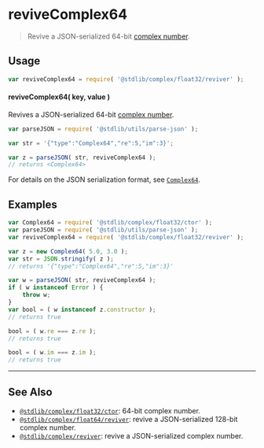 <!--

@license Apache-2.0

Copyright (c) 2018 The Stdlib Authors.

Licensed under the Apache License, Version 2.0 (the "License");
you may not use this file except in compliance with the License.
You may obtain a copy of the License at

   http://www.apache.org/licenses/LICENSE-2.0

Unless required by applicable law or agreed to in writing, software
distributed under the License is distributed on an "AS IS" BASIS,
WITHOUT WARRANTIES OR CONDITIONS OF ANY KIND, either express or implied.
See the License for the specific language governing permissions and
limitations under the License.

-->

# reviveComplex64

> Revive a JSON-serialized 64-bit [complex number][@stdlib/complex/float32/ctor].

<!-- Section to include introductory text. Make sure to keep an empty line after the intro `section` element and another before the `/section` close. -->

<section class="intro">

</section>

<!-- /.intro -->

<!-- Package usage documentation. -->

<section class="usage">

## Usage

```javascript
var reviveComplex64 = require( '@stdlib/complex/float32/reviver' );
```

#### reviveComplex64( key, value )

Revives a JSON-serialized 64-bit [complex number][@stdlib/complex/float32/ctor].

```javascript
var parseJSON = require( '@stdlib/utils/parse-json' );

var str = '{"type":"Complex64","re":5,"im":3}';

var z = parseJSON( str, reviveComplex64 );
// returns <Complex64>
```

For details on the JSON serialization format, see [`Complex64`][@stdlib/complex/float32/ctor].

</section>

<!-- /.usage -->

<!-- Package usage notes. Make sure to keep an empty line after the `section` element and another before the `/section` close. -->

<section class="notes">

</section>

<!-- /.notes -->

<!-- Package usage examples. -->

<section class="examples">

## Examples

<!-- eslint no-undef: "error" -->

```javascript
var Complex64 = require( '@stdlib/complex/float32/ctor' );
var parseJSON = require( '@stdlib/utils/parse-json' );
var reviveComplex64 = require( '@stdlib/complex/float32/reviver' );

var z = new Complex64( 5.0, 3.0 );
var str = JSON.stringify( z );
// returns '{"type":"Complex64","re":5,"im":3}'

var w = parseJSON( str, reviveComplex64 );
if ( w instanceof Error ) {
    throw w;
}
var bool = ( w instanceof z.constructor );
// returns true

bool = ( w.re === z.re );
// returns true

bool = ( w.im === z.im );
// returns true
```

</section>

<!-- /.examples -->

<!-- Section to include cited references. If references are included, add a horizontal rule *before* the section. Make sure to keep an empty line after the `section` element and another before the `/section` close. -->

<section class="references">

</section>

<!-- /.references -->

<!-- Section for related `stdlib` packages. Do not manually edit this section, as it is automatically populated. -->

<section class="related">

* * *

## See Also

-   <span class="package-name">[`@stdlib/complex/float32/ctor`][@stdlib/complex/float32/ctor]</span><span class="delimiter">: </span><span class="description">64-bit complex number.</span>
-   <span class="package-name">[`@stdlib/complex/float64/reviver`][@stdlib/complex/float64/reviver]</span><span class="delimiter">: </span><span class="description">revive a JSON-serialized 128-bit complex number.</span>
-   <span class="package-name">[`@stdlib/complex/reviver`][@stdlib/complex/reviver]</span><span class="delimiter">: </span><span class="description">revive a JSON-serialized complex number.</span>

</section>

<!-- /.related -->

<!-- Section for all links. Make sure to keep an empty line after the `section` element and another before the `/section` close. -->

<section class="links">

[@stdlib/complex/float32/ctor]: https://github.com/stdlib-js/stdlib/tree/develop/lib/node_modules/%40stdlib/complex/float32/ctor

<!-- <related-links> -->

[@stdlib/complex/float64/reviver]: https://github.com/stdlib-js/stdlib/tree/develop/lib/node_modules/%40stdlib/complex/float64/reviver

[@stdlib/complex/reviver]: https://github.com/stdlib-js/stdlib/tree/develop/lib/node_modules/%40stdlib/complex/reviver

<!-- </related-links> -->

</section>

<!-- /.links -->
